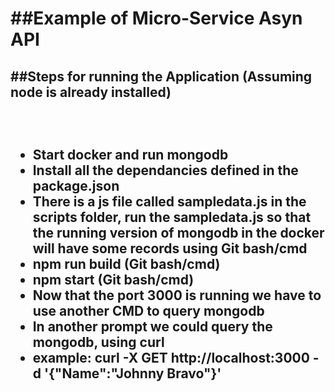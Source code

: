 <h1>##Example of Micro-Service Asyn API </h1>
<h2>##Steps for running the Application (Assuming node is already installed) <h2>
</br>
<ul>
<li> Start docker and run mongodb
<li> Install all the dependancies defined in the package.json
<li> There is a js file called sampledata.js in the scripts folder, run the sampledata.js so that the running version of mongodb in the docker will have some records using Git bash/cmd
<li> npm run build (Git bash/cmd)
<li> npm start (Git bash/cmd)
<li> Now that the port 3000 is running we have to use another CMD to query mongodb
<li> In another prompt we could query the mongodb, using curl
<li> example: curl -X GET http://localhost:3000 -d '{"Name":"Johnny Bravo"}'
</ul>

